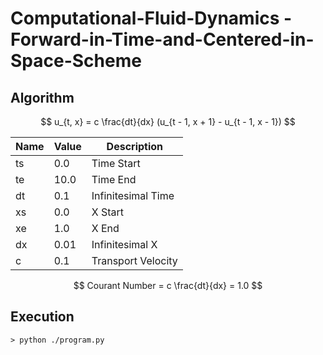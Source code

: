 # Computational-Fluid-Dynamics - Forward-in-Time-and-Centered-in-Space-Scheme
## Algorithm
$$
	u_{t, x} = c \frac{dt}{dx} (u_{t - 1, x + 1} - u_{t - 1, x - 1})
$$

|	Name	|	Value	|	Description		|
|	---	|	---	|	---			|
|	ts	|	0.0	|	Time Start		|
|	te	|	10.0	|	Time End		|
|	dt	|	0.1	|	Infinitesimal Time	|
|	xs	|	0.0	|	X Start			|
|	xe	|	1.0	|	X End			|
|	dx	|	0.01	|	Infinitesimal X		|
|	c	|	0.1	|	Transport Velocity	|

$$
Courant Number = c \frac{dt}{dx} = 1.0
$$

## Execution
```
> python ./program.py
```
